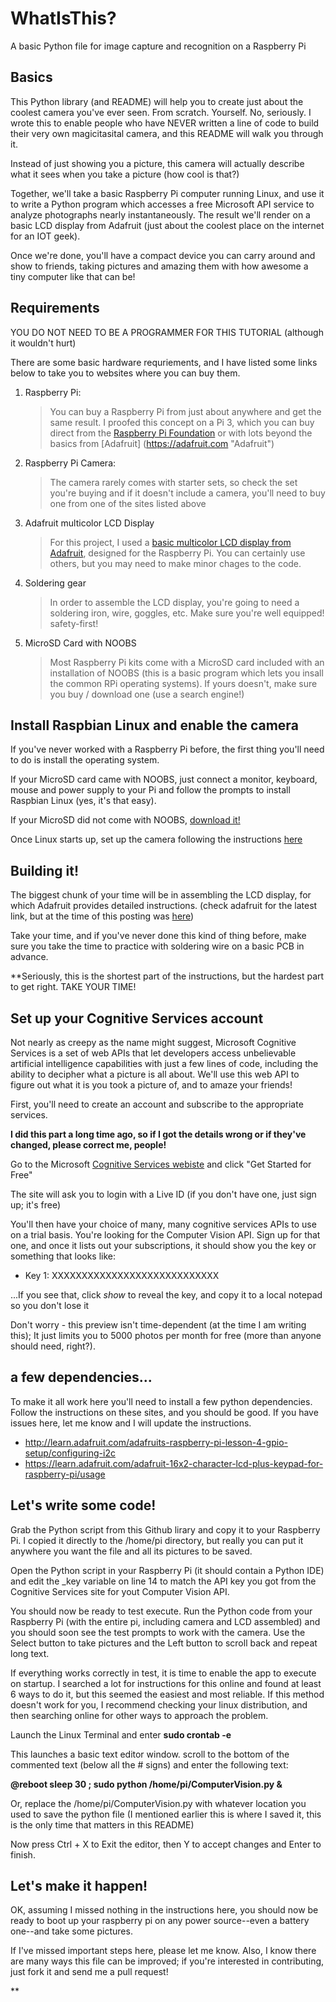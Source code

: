 # WhatIsThis?
A basic Python file for image capture and recognition on a Raspberry Pi

## Basics
This Python library (and README) will help you to create just about the coolest camera you've ever seen. From scratch. Yourself. No, seriously. 
I wrote this to enable people who have NEVER written a line of code to build their very own magicitasital camera, and this README will walk you through it.

Instead of just showing you a picture, this camera will actually describe what it sees when you take a picture (how cool is that?)

Together, we'll take a basic Raspberry Pi computer running Linux, and use it to write a Python program which accesses a free Microsoft API service to analyze photographs nearly instantaneously. The result we'll render on a basic LCD display from Adafruit (just about the coolest place on the internet for an IOT geek).

Once we're done, you'll have a compact device you can carry around and show to friends, taking pictures and amazing them with how awesome a tiny computer like that can be!

## Requirements
YOU DO NOT NEED TO BE A PROGRAMMER FOR THIS TUTORIAL (although it wouldn't hurt)

There are some basic hardware requriements, and I have listed some links below to take you to websites where you can buy them.

1. Raspberry Pi:

	> You can buy a Raspberry Pi from just about anywhere and get the same result. I proofed this concept on a Pi 3, which you can buy direct from the [Raspberry Pi Foundation](https://raspberrypi.org "Raspberry Pi Foundation") or with lots beyond the basics from [Adafruit] (https://adafruit.com "Adafruit")
2. Raspberry Pi Camera: 

	> The camera rarely comes with starter sets, so check the set you're buying and if it doesn't include a camera, you'll need to buy one from one of the sites listed above
3. Adafruit multicolor LCD Display
	
	> For this project, I used a [basic multicolor LCD display from Adafruit](https://www.adafruit.com/products/1110 "16x2 character lcd plus keypad from Adafruit"), designed for the Raspberry Pi. You can certainly use others, but you may need to make minor chages to the code.
4. Soldering gear
	
	> In order to assemble the LCD display, you're going to need a soldering iron, wire, goggles, etc. Make sure you're well equipped! safety-first!
5. MicroSD Card with NOOBS
	
	> Most Raspberry Pi kits come with a MicroSD card included with an installation of NOOBS (this is a basic program which lets you insall the common RPi operating systems). If yours doesn't, make sure you buy / download one (use a search engine!)

## Install Raspbian Linux and enable the camera
If you've never worked with a Raspberry Pi before, the first thing you'll need to do is install the operating system. 

If your MicroSD card came with NOOBS, just connect a monitor, keyboard, mouse and power supply to your Pi and follow the prompts to install Raspbian Linux (yes, it's that easy).

If your MicroSD did not come with NOOBS, [download it!](https://www.raspberrypi.org/downloads/noobs/ "Noobs Download")

Once Linux starts up, set up the camera following the instructions [here](https://www.raspberrypi.org/learning/getting-started-with-picamera/worksheet/ "Raspberry Pi foundation Getting Started with PiCamera")

## Building it!
The biggest chunk of your time will be in assembling the LCD display, for which Adafruit provides detailed instructions. (check adafruit for the latest link, but at the time of this posting was [here](https://learn.adafruit.com/adafruit-16x2-character-lcd-plus-keypad-for-raspberry-pi/assembly "16x2 Character lcd plud keypad from adafruit"))

Take your time, and if you've never done this kind of thing before, make sure you take the time to practice with soldering wire on a basic PCB in advance.

**Seriously, this is the shortest part of the instructions, but the hardest part to get right. TAKE YOUR TIME!

## Set up your Cognitive Services account
Not nearly as creepy as the name might suggest, Microsoft Cognitive Services is a set of web APIs that let developers access unbelievable artificial intelligence capabilities with just a few lines of code, including the ability to decipher what a picture is all about. We'll use this web API to figure out what it is you took a picture of, and to amaze your friends!

First, you'll need to create an account and subscribe to the appropriate services.

**I did this part a long time ago, so if I got the details wrong or if they've changed, please correct me, people!**

Go to the Microsoft [Cognitive Services webiste](https://www.microsoft.com/cognitive-services "Microsoft Cognitive Services") and click "Get Started for Free"

The site will ask you to login with a Live ID (if you don't have one, just sign up; it's free) 
	
You'll then have your choice of many, many cognitive services APIs to use on a trial basis. You're looking for the Computer Vision API. Sign up for that one, and once it lists out your subscriptions, it should show you the key or something that looks like:

* Key 1: XXXXXXXXXXXXXXXXXXXXXXXXXXXX
	
...If you see that, click *show* to reveal the key, and copy it to a local notepad so you don't lose it

Don't worry - this preview isn't time-dependent (at the time I am writing this); It just limits you to 5000 photos per month for free (more than anyone should need, right?).

## a few dependencies...
To make it all work here you'll need to install a few python dependencies. Follow the instructions on these sites, and you should be good. If you have issues here, let me know and I will update the instructions.
* http://learn.adafruit.com/adafruits-raspberry-pi-lesson-4-gpio-setup/configuring-i2c
* https://learn.adafruit.com/adafruit-16x2-character-lcd-plus-keypad-for-raspberry-pi/usage

## Let's write some code!
Grab the Python script from this Github lirary and copy it to your Raspberry Pi. I copied it directly to the /home/pi directory, but really you can put it anywhere you want the file and all its pictures to be saved.

Open the Python script in your Raspberry Pi (it should contain a Python IDE) and edit the _key variable on line 14 to match the API key you got from the Cognitive Services site for yout Computer Vision API.

You should now be ready to test execute. Run the Python code from your Raspberry Pi (with the entire pi, including camera and LCD assembled) and you should soon see the test prompts to work with the camera. Use the Select button to take pictures and the Left button to scroll back and repeat long text.

If everything works correctly in test, it is time to enable the app to execute on startup. I searched a lot for instructions for this online and found at least 6 ways to do it, but this seemed the easiest and most reliable. If this method doesn't work for you, I recommend checking your linux distribution, and then searching online for other ways to approach the problem.

Launch the Linux Terminal and enter **sudo crontab -e**

This launches a basic text editor window.
scroll to the bottom of the commented text (below all the # signs) and enter the following text: 

**@reboot sleep 30 ; sudo python /home/pi/ComputerVision.py &**

Or, replace the /home/pi/ComputerVision.py with whatever location you used to save the python file (I mentioned earlier this is where I saved it, this is the only time that matters in this README)

Now press Ctrl + X to Exit the editor, then Y to accept changes and Enter to finish.

## Let's make it happen!
OK, assuming I missed nothing in the instructions here, you should now be ready to boot up your raspberry pi on any power source--even a battery one--and take some pictures.

If I've missed important steps here, please let me know. Also, I know there are many ways this file can be improved; if you're interested in contributing, just fork it and send me a pull request!

** 

